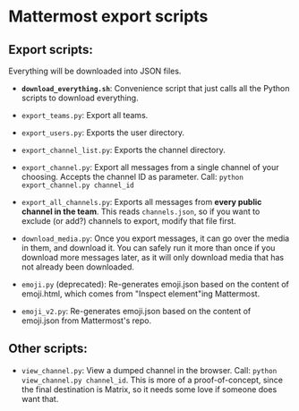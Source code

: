 # Mattermost export scripts

## Export scripts:

Everything will be downloaded into JSON files.

 * **`download_everything.sh`**: Convenience script that just calls all the Python scripts to download everything.

 * `export_teams.py`: Export all teams.

 * `export_users.py`: Exports the user directory.

 * `export_channel_list.py`: Exports the channel directory.

 * `export_channel.py`: Export all messages from a single channel of your choosing. Accepts the channel ID as parameter. Call: `python export_channel.py channel_id`

 * `export_all_channels.py`: Exports all messages from **every public channel in the team**. This reads `channels.json`, so if you want to exclude (or add?) channels to export, modify that file first.

 * `download_media.py`: Once you export messages, it can go over the media in them, and download it. You can safely run it more than once if you download more messages later, as it will only download media that has not already been downloaded.

 * `emoji.py` (deprecated): Re-generates emoji.json based on the content of emoji.html, which comes from "Inspect element"ing Mattermost.

 * `emoji_v2.py`: Re-generates emoji.json based on the content of emoji.json from Mattermost's repo.

## Other scripts:
 
 * `view_channel.py`: View a dumped channel in the browser. Call: `python view_channel.py channel_id`. This is more of a proof-of-concept, since the final destination is Matrix, so it needs some love if someone does want that.